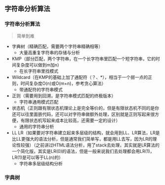 ## 字符串分析算法

### 字符串分析算法
> 简单到难
- 字典树（精确匹配，需要两个字符串精确相等）
  + 大量高重复字符串的存储与分析
- KMP（部分匹配，两个字符串，在一个长字符串里匹配一个短字符串，它的时间复杂度可以做到m加n）
  + 在长字符串里找模式
- Wildcard（在KMP的基础上加了通配符（？、*），相当于一个弱一点的正则，时间复杂度O(n)或O(m+n)，参考贪心算法）
  + 带通配符的字符串模式
- 正则（需要用到回溯，是字符串模式匹配的终极版本）
  + 字符串通用模式匹配
- 状态机（正则跟有限状态机理论上是完全等价的，但是有限状态机不同的是你还可以往里面嵌代码，还可以对字符串做额外处理，区别就是正则写起来很方便，有限状态机写起来成本比较高，还需要一定的设计）
  + 通用的字符串分析
- LL LR（如果要对字符串建立起来多层级的结构，就会用到LL、LR算法，LR是比LL更强大的语法分析，但是通常我们简单写，都是用LL去写，因为LR的理论性较强）（之前讲过HTML语法分析，用了stack去处理，其实就是LR算法的一个简化版，其实是LR(0)的语法，但是一般来说我们去处理都会用LR(1)，LR(1)是可以等于LL(n)的）
  + 字符串多层级结构分析


### 字典树
